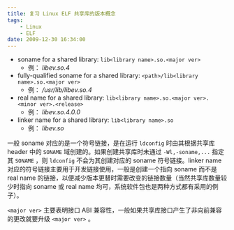 ```yaml
---
title: 复习 Linux ELF 共享库的版本概念
tags:
    - Linux
    - ELF
date: 2009-12-30 16:34:00
---
```


* soname for a shared library: `lib<library name>.so.<major ver>`
  * 例： *libev.so.4*
* fully-qualified soname for a shared library: `<path>/lib<library name>.so.<major ver>`
  * 例： */usr/lib/libev.so.4*
* real name for a shared library: `lib<library name>.so.<major ver>.<minor ver>.<release>`
  * 例： *libev.so.4.0.0*
* linker name for a shared library: `lib<library name>.so`
  * 例： *libev.so*

一般 soname 对应的是一个符号链接，是在运行 `ldconfig` 时由其根据共享库 header 中的 `SONAME` 域创建的。如果创建共享库时未通过 `-Wl,-soname,...` 指定其 `SONAME` ，则 `ldconfig` 不会为其创建对应的 soname 符号链接。linker name 对应的符号链接主要用于开发链接使用，一般是创建一个指向 soname 而不是 real name 的链接，以便减少版本更替时需要改变的链接数量（当然共享库数量较少时指向 soname 或 real name 均可，系统软件包也是两种方式都有采用的例子）。

`<major ver>` 主要表明接口 ABI 兼容性，一般如果共享库接口产生了非向前兼容的更改就要升级 `<major ver>` 。

